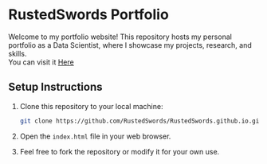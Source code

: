 # RustedSwords Portfolio

Welcome to my portfolio website! This repository hosts my personal portfolio as a Data Scientist, where I showcase my projects, research, and skills. \
You can visit it [Here](https://rustedswords.github.io/)

## Setup Instructions

1. Clone this repository to your local machine:
   ```bash
   git clone https://github.com/RustedSwords/RustedSwords.github.io.git
   ```

2. Open the `index.html` file in your web browser.

3. Feel free to fork the repository or modify it for your own use.